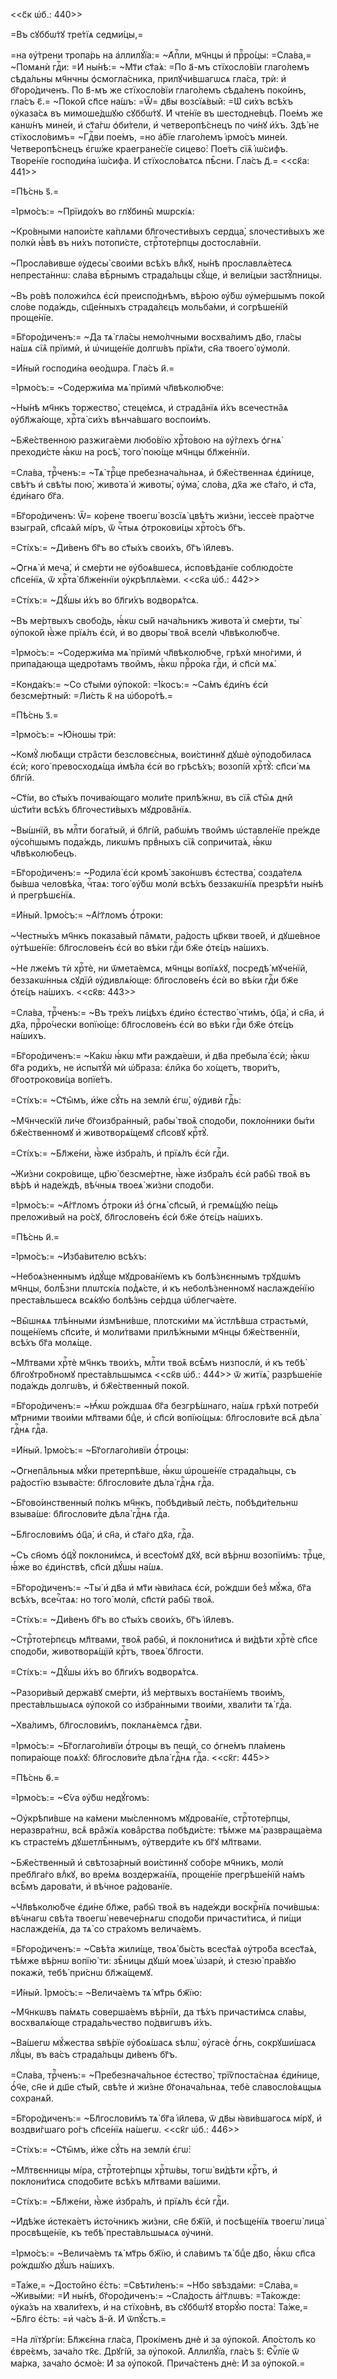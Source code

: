 <<с҃к ѡ҆б.: 440>>

=Въ сꙋббѡ́тꙋ тре́тїѧ седми́цы,=

=на ᲂу҆́трени тропа́рь на а҆ллилꙋ́їа:= ~А҆пⷭ҇ли, мч҃нцы и҆ прⷪ҇ро́цы: =Сла́ва,=
~Помѧнѝ гдⷭ҇и: =И҆ ны́нѣ:= ~Мт҃и ст҃а́ѧ: =По а҃-мъ стїхосло́вїи глаго́лемъ
сѣда́льны мч҃нчны ѻ҆смогла́сника, прилꙋчи́вшагѡсѧ гла́са, трѝ: и҆ бг҃оро́диченъ.
По в҃-мъ же стїхосло́вїи глаго́лемъ сѣда́ленъ поко́инъ, гла́съ є҃.= ~Поко́й
сп҃се на́шъ: =Ѿ= дв҃ы возсїѧ́вый: =Ѡ҆ си́хъ всѣ́хъ ᲂу҆каза́сѧ въ мимоше́дшꙋю
сꙋббѡ́тꙋ. И҆ чте́нїе въ шестодне́вцѣ. Пое́мъ же канѡ́нъ мине́и, и҆ ст҃а́гѡ
ѻ҆би́тели, и҆ четверопѣ́снецъ по чи́нꙋ и҆́хъ. Здѣ̀ не стїхосло́вимъ= ~Гдⷭ҇ви
пое́мъ, =но а҆́бїе глаго́лемъ і҆рмо́съ мине́и. Четверопѣ́снецъ є҆гѡ́же
краегране́сїе сицево̀: Пое́тъ сїѧ̑ і҆ѡ́сифъ. Творе́нїе господи́на і҆ѡ́сифа. И҆
стїхосло́вѧтсѧ пѣ̑сни. Гла́съ д҃.= <<ск҃а: 441>>

=Пѣ́снь ѕ҃.=

=І҆рмо́съ:= ~Прїидо́хъ во глꙋбины̑ мѡрскі́ѧ:

~Кро́вными напои́сте ка́плѧми бл҃гочести́выхъ сердца̀, ѕлочести́выхъ же полкѝ
ꙗ҆́вѣ въ ни́хъ потопи́сте, стрⷭ҇тоте́рпцы достосла́внїи.

~Просла́вивше ᲂу҆десы̀ свои́ми всѣ́хъ влⷣкꙋ, ны́нѣ прославлѧ́етесѧ
непреста́ннѡ: сла́ва вѣ̑рнымъ страда́льцы сꙋ́ще, и҆ вели́цыи застꙋ̑пницы.

~Въ ро́вѣ положи́лсѧ є҆сѝ преиспо́днѣмъ, вѣ́рою ᲂу҆́бѡ ᲂу҆ме́ршымъ поко́й
сло́ве пода́ждь, сщ҃е́нныхъ страда́лєцъ мольба́ми, и҆ согрѣше́нїй проще́нїе.

=Бг҃оро́диченъ:= ~Да тѧ̀ гла́сы немо́лчными восхва́лимъ дв҃о, гла́сы на́шѧ сїѧ̑
прїимѝ, и҆ ѡ҆чище́нїе долгѡ́въ прїѧ́ти, сн҃а твоего̀ ᲂу҆молѝ.

=И҆́ный господи́на ѳео́дѡра. Гла́съ и҃.=

=І҆рмо́съ:= ~Содержи́ма мѧ̀ прїимѝ чл҃вѣколю́бче:

~Ны́нѣ мч҃нкъ торжество̀, стеце́мсѧ, и҆ страда̑нїѧ и҆́хъ всечестна̑ѧ
ᲂу҆бл҃жа́юще, хрⷭ҇та̀ си́хъ вѣнча́вшаго воспои́мъ.

~Бж҃е́ственною разжига́еми любо́вїю хрⷭ҇то́вою на ᲂу҆́глехъ ѻ҆гнѧ̀ преходи́сте
ꙗ҆́кѡ на росѣ̀, того̀ пою́ще мч҃нцы бл҃же́ннїи.

=Сла́ва, трⷪ҇ченъ:= ~Тѧ̀ трⷪ҇це пребезнача́льнаѧ, и҆ бж҃е́ственнаѧ є҆ди́нице,
свѣ́тъ и҆ свѣ́ты пою̀, живота̀ и҆ животы̀, ᲂу҆ма̀, сло́ва, дх҃а же ст҃а́го, и҆
ст҃а, є҆ди́наго бг҃а.

=Бг҃оро́диченъ: Ѿ= ко́рене твоегѡ̀ возсїѧ̀ цвѣ́тъ жи́зни, і҆ессе́е пра́ѻтче
взыгра́й, сп҃са́ѧй мі́ръ, ѿ чⷭ҇тыѧ ѻ҆трокови́цы хрⷭ҇то́съ бг҃ъ.

=Сті́хъ:= ~Ди́венъ бг҃ъ во ст҃ы́хъ свои́хъ, бг҃ъ і҆и҃левъ.

~Ѻ҆гнѧ̀ и҆ меча̀, и҆ сме́рти не ᲂу҆боѧ́вшесѧ, и҆сповѣ́данїе соблюдо́сте
сп҃се́нїѧ, ѿ хрⷭ҇та̀ бл҃же́ннїи ᲂу҆крѣплѧ́еми. <<ск҃а ѡ҆б.: 442>>

=Сті́хъ:= ~Дꙋ́шы и҆́хъ во бл҃ги́хъ водворѧ́тсѧ.

~Въ ме́ртвыхъ свобо́дь, ꙗ҆́кѡ сы́й нача́льникъ живота̀ и҆ сме́рти, ты̀
ᲂу҆поко́й ꙗ҆̀же прїѧ́лъ є҆сѝ, и҆ во дворы̀ твоѧ̑ вселѝ чл҃вѣколю́бче.

=І҆рмо́съ:= ~Содержи́ма мѧ̀ прїимѝ чл҃вѣколю́бче, грѣхѝ мно́гими, и҆
припа́дающа щедро́тамъ твои̑мъ, ꙗ҆́кѡ прⷪ҇ро́ка гдⷭ҇и, и҆ сп҃сѝ мѧ̀.

=Конда́къ:= ~Со ст҃ы́ми ᲂу҆поко́й: =І҆́косъ:= ~Са́мъ є҆ди́нъ є҆сѝ безсме́ртный:
=Ли́сть к҃ на ѡ҆боро́тѣ.=

=Пѣ́снь з҃.=

=І҆рмо́съ:= ~Ю҆́ношы трѝ:

~Комꙋ̀ лю́бѧщи стра̑сти безсловє́сныѧ, вои́стиннꙋ дꙋшѐ ᲂу҆подо́биласѧ є҆сѝ;
кого̀ превосходѧ́ща и҆мѣ́ла є҆сѝ во грѣсѣ́хъ; возопі́й хрⷭ҇тꙋ̀: сп҃си́ мѧ
бл҃гі́й.

~Ст҃і́и, во ст҃ы́хъ почива́ющаго моли́те прилѣ́жнѡ, въ сїѧ̑ ст҃ы̑ѧ дни̑
ѡ҆ст҃и́ти всѣ́хъ бл҃гочести́выхъ мꙋдрова̑нїѧ.

~Вы́шнїй, въ млⷭ҇ти бога́тый, и҆ бл҃гі́й, рабѡ́мъ твои̑мъ ѡ҆ставле́нїе пре́жде
ᲂу҆со́пшымъ пода́ждь, ликѡ́мъ првⷣныхъ сїѧ̑ сопричита́ѧ, ꙗ҆́кѡ чл҃вѣколю́бецъ.

=Бг҃оро́диченъ:= ~Родила̀ є҆сѝ кромѣ̀ зако́нѡвъ є҆стества̀, созда́телѧ бы́вша
человѣ́ка, чⷭ҇таѧ: того̀ ᲂу҆́бѡ молѝ всѣ́хъ беззакѡ́нїѧ презрѣ́ти ны́нѣ и҆
прегрѣшє́нїѧ.

=И҆́ный. І҆рмо́съ:= ~А҆́гг҃ломъ ѻ҆́троки:

~Честны́хъ мч҃нкъ показа́вый па̑мѧти, ра́дость цр҃кви твое́й, и҆ дꙋше́вное
ᲂу҆тѣше́нїе: бл҃гослове́нъ є҆сѝ во вѣ́ки гдⷭ҇и бж҃е ѻ҆тє́цъ на́шихъ.

~Не лже́мъ тѝ хрⷭ҇тѐ, ни ѿмета́емсѧ, мч҃нцы вопїѧ́хꙋ, посредѣ̀ мꙋче́нїй,
беззакѡ́нныѧ сꙋдїи̑ ᲂу҆дивлѧ́юще: бл҃гослове́нъ є҆сѝ во вѣ́ки гдⷭ҇и бж҃е ѻ҆тє́цъ
на́шихъ. <<ск҃в: 443>>

=Сла́ва, трⷪ҇ченъ:= ~Въ тре́хъ ли́цѣхъ є҆ди́но є҆стество̀ чти́мъ, ѻ҆ц҃а̀, и҆
сн҃а, и҆ дх҃а, прⷪ҇ро́чески вопїю́ще: бл҃гослове́нъ є҆сѝ во вѣ́ки гдⷭ҇и бж҃е
ѻ҆тє́цъ на́шихъ.

=Бг҃оро́диченъ:= ~Ка́кѡ ꙗ҆́кѡ мт҃и ражда́еши, и҆ дв҃а пребыла̀ є҆сѝ; ꙗ҆́кѡ бг҃а
роди́хъ, не и҆спытꙋ́й мѝ ѡ҆́браза: є҆ли̑ка бо хо́щетъ, твори́тъ, бг҃оѻтрокови́ца
вопїе́тъ.

=Сті́хъ:= ~Ст҃ы̑мъ, и҆̀же сꙋ́ть на землѝ є҆гѡ̀, ᲂу҆дивѝ гдⷭ҇ь:

~Мч҃нческїй ли́че бг҃оизбра́нный, рабы̀ твоѧ̑ сподо́би, покло́нники бы́ти
бж҃е́ственномꙋ и҆ животворѧ́щемꙋ сп҃совꙋ крⷭ҇тꙋ̀.

=Сті́хъ:= ~Бл҃же́ни, ꙗ҆̀же и҆збра́лъ, и҆ прїѧ́лъ є҆сѝ гдⷭ҇и.

~Жи́зни сокро́вище, цр҃ю̀ безсме́ртне, ꙗ҆̀же и҆збра́лъ є҆сѝ рабы̑ твоѧ̑ въ
вѣ́рѣ и҆ наде́ждѣ, вѣ́чныѧ твоеѧ̀ жи́зни сподо́би.

=І҆рмо́съ:= ~А҆́гг҃ломъ ѻ҆́троки и҆з̾ ѻ҆гнѧ̀ сп҃сы́й, и҆ гремѧ́щꙋю пе́щь
преложи́вый на ро́сꙋ, бл҃гослове́нъ є҆сѝ бж҃е ѻ҆тє́цъ на́шихъ.

=Пѣ́снь и҃.=

=І҆рмо́съ:= ~И҆зба́вителю всѣ́хъ:

~Небоѧ́зненнымъ и҆дꙋ́ще мꙋдрова́нїемъ къ болѣ́знєннымъ трꙋдѡ́мъ мч҃нцы,
болѣ̑зни плѡтскі́ѧ под̾ѧ́сте, и҆ къ неболѣ́зненномꙋ наслажде́нїю преста́вльшесѧ
всѧ́кꙋю болѣ́знь се́рдца ѡ҆блегча́ете.

~Вы̑шнѧѧ тлѣ́нными и҆змѣни́вше, плотски́ми мѧ̀ и҆стлѣ́вша страстьмѝ, поще́нїемъ
сп҃си́те, и҆ моли́твами прилѣ́жными мч҃нцы бж҃е́ственнїи, всѣ́хъ бг҃а молѧ́ще.

~Мл҃твами хрⷭ҇тѐ мч҃нкъ твои́хъ, млⷭ҇ти твоѧ̑ всѣ̑мъ низпослѝ, и҆ къ тебѣ̀
бл҃гоꙋтро́бномꙋ преста́вльшымсѧ <<ск҃в ѡ҆б.: 444>> ѿ житїѧ̀, разрѣше́нїе
пода́ждь долгѡ́въ, и҆ бж҃е́ственный поко́й.

=Бг҃оро́диченъ:= ~Ꙗ҆́кѡ ро́ждшаѧ бг҃а безгрѣ́шнаго, на́шѧ грѣхѝ потребѝ
мт҃рними твои́ми мл҃твами бцⷣе, и҆ сп҃сѝ вопїю́щыѧ: бл҃гослови́те всѧ̑ дѣла̀
гдⷭ҇нѧ гдⷭ҇а.

=И҆́ный. І҆рмо́съ:= ~Бг҃оглаго́ливїи ѻ҆́троцы:

~Ѻ҆гнепа̑льныѧ мꙋ́ки претерпѣ́вше, ꙗ҆́кѡ ѡ҆роше́нїе страда́льцы, съ ра́достїю
взыва́сте: бл҃гослови́те дѣла̀ гдⷭ҇нѧ гдⷭ҇а.

~Бг҃ово́инственный по́лкъ мч҃нкъ, побѣди́вый ле́сть, побѣди́тельнѡ взыва́ше:
бл҃гослови́те дѣла̀ гдⷭ҇нѧ гдⷭ҇а.

~Бл҃гослови́мъ ѻ҆ц҃а̀, и҆ сн҃а, и҆ ст҃а́го дх҃а, гдⷭ҇а.

~Съ сн҃омъ ѻ҆ц҃ꙋ̀ поклони́мсѧ, и҆ всест҃о́мꙋ дх҃ꙋ, всѝ вѣ́рнѡ возопїи́мъ:
трⷪ҇це, ꙗ҆́же во є҆ди́нствѣ, сп҃сѝ дꙋ́шы на́шѧ.

=Бг҃оро́диченъ:= ~Ты̀ и҆ дв҃а и҆ мт҃и ꙗ҆ви́ласѧ є҆сѝ, ро́ждши без̾ мꙋ́жа, бг҃а
всѣ́хъ, всечⷭ҇таѧ: но того̀ молѝ, сп҃стѝ рабы̑ твоѧ̑.

=Сті́хъ:= ~Ди́венъ бг҃ъ во ст҃ы́хъ свои́хъ, бг҃ъ і҆и҃левъ.

~Стрⷭ҇тоте́рпєцъ мл҃твами, твоѧ̑ рабы̑, и҆ поклони́тисѧ и҆ ви́дѣти хрⷭ҇тѐ сп҃се
сподо́би, животворѧ́щїй крⷭ҇тъ, твоеѧ̀ бл҃гости.

=Сті́хъ:= ~Дꙋ́шы и҆́хъ во бл҃ги́хъ водворѧ́тсѧ.

~Разори́вый держа́вꙋ сме́рти, и҆з̾ ме́ртвыхъ воста́нїемъ твои́мъ,
преста́вльшыѧсѧ ᲂу҆поко́й со и҆збра́нными твои́ми, хвали́ти тѧ̀ гдⷭ҇а.

~Хва́лимъ, бл҃гослови́мъ, покланѧ́емсѧ гдⷭ҇ви.

=І҆рмо́съ:= ~Бг҃оглаго́ливїи ѻ҆́троцы въ пещѝ, со ѻ҆гне́мъ пла́мень попира́юще
поѧ́хꙋ: бл҃гослови́те дѣла̀ гдⷭ҇нѧ гдⷭ҇а. <<ск҃г: 445>>

=Пѣ́снь ѳ҃.=

=І҆рмо́съ:= ~Є҆́ѵа ᲂу҆́бѡ недꙋ́гомъ:

~Оу҆крѣпи́вше на ка́мени мы́сленномъ мꙋдрова́нїе, стрⷭ҇тоте́рпцы, неразвра́тнѡ,
всѧ̑ вра̑жїѧ кова̑рства побѣди́сте: тѣ́мже мѧ̀ развраща́ема къ страсте́мъ
дꙋшетлѣ̑ннымъ, ᲂу҆тверди́те къ бг҃ꙋ мл҃твами.

~Бж҃е́ственный и҆ свѣтоза́рный вои́стиннꙋ собо́ре мч҃никъ, молѝ пребл҃га́го
влⷣкꙋ, во вре́мѧ воздержа́нїѧ, проще́нїе прегрѣше́нїй на́мъ всѣ̑мъ дарова́ти, и҆
вѣ́чное ра́дованїе.

~Чл҃вѣколю́бче є҆ди́не бл҃же, рабы̑ твоѧ̑ въ наде́жди воскрⷭ҇нїѧ почи́вшыѧ:
вѣ́чнагѡ свѣ́та твоегѡ̀ невече́рнѧгѡ сподо́би причасти́тисѧ, и҆ пи́щи
наслажде́нїѧ, да тѧ̀ со стра́хомъ велича́емъ.

=Бг҃оро́диченъ:= ~Свѣ́та жили́ще, твоѧ̀ бы́сть всест҃а́ѧ ᲂу҆тро́ба всест҃а́ѧ,
тѣ́мже вѣ́рнѡ вопїю́ ти: зѣ̑ницы дꙋшѝ моеѧ̀ ѡ҆зарѝ, и҆ стезю̀ пра́вꙋю покажѝ,
тебѣ̀ при́снѡ бл҃жа́щемꙋ.

=И҆́ный. І҆рмо́съ:= ~Велича́емъ тѧ̀ мт҃рь бж҃їю:

~Мч҃нкѡвъ па́мѧть соверша́емъ вѣ́рнїи, да тѣ́хъ причасти́мсѧ сла́вы,
восхвалѧ́юще страда́льчество по́двигѡвъ и҆́хъ.

~Ва́шегѡ мꙋ́жества ѕвѣ́рїе ᲂу҆боѧ́шасѧ ѕѣлѡ̀, ᲂу҆гасѐ ѻ҆́гнь, сокрꙋши́шасѧ
лꙋ́цы, въ ва́съ страда́льцы ди́венъ бг҃ъ.

=Сла́ва, трⷪ҇ченъ:= ~Пребезнача́льное є҆стество̀, трїѷпоста́снаѧ є҆ди́нице,
ѻ҆́ч҃е, сн҃е и҆ дш҃е ст҃ы́й, свѣ́те и҆ жи́зне бг҃онача́льнаѧ, тебѐ
славосло́вѧщыѧ сохранѧ́й.

=Бг҃оро́диченъ:= ~Бл҃гослови́мъ тѧ̀ бг҃а і҆и҃лева, ѿ дв҃ы ꙗ҆ви́вшагосѧ мі́рꙋ,
и҆ воздви́гшаго ро́гъ сп҃се́нїѧ на́шегѡ. <<ск҃г ѡ҆б.: 446>>

=Сті́хъ:= ~Ст҃ы̑мъ, и҆̀же сꙋ́ть на землѝ є҆гѡ̀:

~Мл҃твєнницы мі́ра, стрⷭ҇тоте́рпцы хрⷭ҇тѡ́вы, тогѡ̀ ви́дѣти крⷭ҇тъ, и҆
поклони́тисѧ сподо́бите всѣ́хъ мл҃твами ва́шими.

=Сті́хъ:= ~Бл҃же́ни, ꙗ҆̀же и҆збра́лъ, и҆ прїѧ́лъ є҆сѝ гдⷭ҇и.

~И҆дѣ́же и҆стека́етъ и҆сто́чникъ жи́зни, сн҃е бж҃їй, и҆ посѣще́нїѧ твоегѡ̀
лица̀ просвѣще́нїе, къ тебѣ̀ преста́вльшыѧсѧ ᲂу҆чинѝ.

=І҆рмо́съ:= ~Велича́емъ тѧ̀ мт҃рь бж҃їю, и҆ сла́вимъ тѧ̀ бцⷣе дв҃о, ꙗ҆́кѡ сп҃са
ро́ждшꙋю дꙋ́шъ на́шихъ.

=Та́же,= ~Досто́йно є҆́сть: =Свѣти́ленъ:= ~Нб҃о ѕвѣзда́ми: =Сла́ва,= ~Живы́ми:
=И҆ ны́нѣ, бг҃оро́диченъ:= ~Сла́дость а҆́гг҃лѡвъ: =Та́кожде: ᲂу҆ка́зъ на
хвали́техъ, и҆ на стїхо́внѣ, въ сꙋббѡ́тꙋ вторꙋ́ю поста̀: Та́же,= ~Бл҃го є҆́сть:
=и҆ ча́съ а҃-й. И҆ ѿпꙋ́стъ.=

=На лїтꙋргі́и: Бл҃жє́нна гла́са, Прокі́менъ днѐ и҆ за ᲂу҆поко́й. А҆по́столъ ко
є҆вре́ємъ, зача́ло тк҃є. Дрꙋгі́й, за ᲂу҆поко́й. А҆ллилꙋ́їа, гла́съ ѕ҃: Є҆ѵⷢ҇лїе
ѿ ма́рка, зача́ло ѻ҆смо́е: И҆ за ᲂу҆поко́й. Прича́стенъ днѐ: И҆ за ᲂу҆поко́й.=

